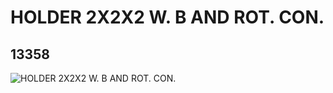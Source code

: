 # HOLDER 2X2X2 W. B AND ROT. CON.
## 13358
![HOLDER 2X2X2 W. B AND ROT. CON.](https://lc-www-live-s.legocdn.com/media/bricks/5/2/6036717.jpg)